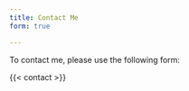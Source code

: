 ```yaml
---
title: Contact Me
form: true

---
```

To contact me, please use the following form:

{{< contact >}}